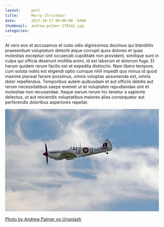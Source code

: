 ```yaml
---
layout:     post
title:      Merry Christmas!
date:       2017-10-17 00:00:00 -0400
thumbnail:  andrew-palmer-276542.jpg
categories:
---
```


At vero eos et accusamus et iusto odio dignissimos ducimus qui blanditiis praesentium voluptatum deleniti atque corrupti quos dolores et quas molestias excepturi sint occaecati cupiditate non provident, similique sunt in culpa qui officia deserunt mollitia animi, id est laborum et dolorum fuga. Et harum quidem rerum facilis est et expedita distinctio. Nam libero tempore, cum soluta nobis est eligendi optio cumque nihil impedit quo minus id quod maxime placeat facere possimus, omnis voluptas assumenda est, omnis dolor repellendus. Temporibus autem quibusdam et aut officiis debitis aut rerum necessitatibus saepe eveniet ut et voluptates repudiandae sint et molestiae non recusandae. Itaque earum rerum hic tenetur a sapiente delectus, ut aut reiciendis voluptatibus maiores alias consequatur aut perferendis doloribus asperiores repellat.


<img src="/images/blog/andrew-palmer-276542.jpg">

<a href="https://unsplash.com/@ampalmer?utm_medium=referral&amp;utm_campaign=photographer-credit&amp;utm_content=creditBadge" target="_blank" rel="noopener noreferrer">Photo by Andrew Palmer on Unsplash</a>
